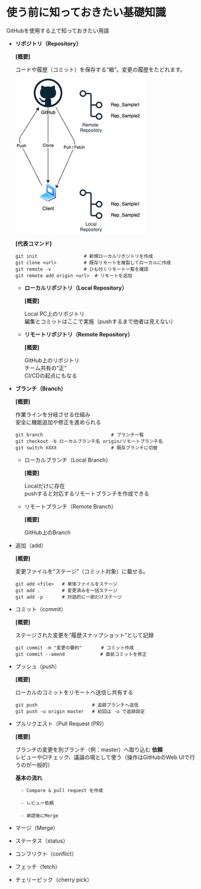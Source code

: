 # 使う前に知っておきたい基礎知識
GitHubを使用する上で知っておきたい用語

- __リポジトリ（Repository）__

    __[概要]__

    コードや履歴（コミット）を保存する“箱”。変更の履歴をたどれます。

    ![概要](../img/png/overview.png "概要図")

    __[代表コマンド]__

    ```
    git init                 # 新規ローカルリポジトリを作成
    git clone <url>          # 既存リモートを複製してローカルに作成
    git remote -v            # ひも付くリモート一覧を確認
    git remote add origin <url>  # リモートを追加
    ```

    - __ローカルリポジトリ（Local Repository）__

        __[概要]__

        Local PC上のリポジトリ<br>
        編集とコミットはここで実施（pushするまで他者は見えない）

    - __リモートリポジトリ（Remote Repository）__

        __[概要]__

        GitHub上のリポジトリ<br>
        チーム共有の“正”<br>
        CI/CDの起点にもなる

- __ブランチ（Branch）__

    __[概要]__
    
    作業ラインを分岐させる仕組み<br>
    安全に機能追加や修正を進められる

    ```
    git branch                         # ブランチ一覧
    git checkout -b ローカルブランチ名 origin/リモートブランチ名
    git switch XXXX                    # 既存ブランチに切替
    ```

    - ローカルブランチ（Local Branch）

        __[概要]__

        Localだけに存在<br>
        pushすると対応するリモートブランチを作成できる

    - リモートブランチ（Remote Branch）

        __[概要]__

        GitHub上のBranch

- 追加（add）

    __[概要]__

    変更ファイルを“ステージ”（コミット対象）に載せる。
    ```
    git add <file>   # 単体ファイルをステージ
    git add .        # 変更済みを一括ステージ
    git add -p       # 対話的に一部だけステージ
    ```

- コミット（commit）

    __[概要]__

    ステージされた変更を“履歴スナップショット”として記録
    ```
    git commit -m "変更の要約"       # コミット作成
    git commit --amend             # 直前コミットを修正
    ```

- プッシュ（push）

    __[概要]__

    ローカルのコミットをリモートへ送信し共有する
    ```
    git push                    # 追跡ブランチへ送信
    git push -u origin master   # 初回は -u で追跡設定

    ```

- プルリクエスト（Pull Request (PR)）

    __[概要]__

    ブランチの変更を別ブランチ（例：master）へ取り込む __依頼__<br>
    レビューやCIチェック、議論の場として使う（操作はGitHubのWeb UIで行うのが一般的）

    __基本の流れ__

        - Compare & pull request を作成

        - レビュー依頼

        - 承認後にMerge

- マージ（Merge）

- ステータス（status）

- コンフリクト（conflict）

- フェッチ（fetch）

- チェリーピック（cherry pick）
